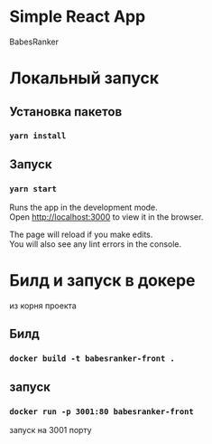 # Simple React App
 
BabesRanker

# Локальный запуск

## Установка пакетов

### `yarn install`

## Запуск

### `yarn start`

Runs the app in the development mode.\
Open [http://localhost:3000](http://localhost:3000) to view it in the browser.

The page will reload if you make edits.\
You will also see any lint errors in the console.

# Билд и запуск в докере
из корня проекта
## Билд
### `docker build -t babesranker-front .`
## запуск
### `docker run -p 3001:80 babesranker-front`

запуск на 3001 порту